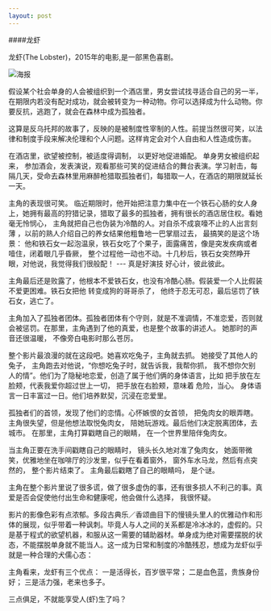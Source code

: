 ```yaml
---
layout: post
---
```


####龙虾

龙虾(The Lobster)，2015年的电影,是一部黑色喜剧。

![海报](http://www.film1.nl/images/portrait/original/113495.jpg)

假设某个社会单身的人会被组织到一个酒店里，男女尝试找寻适合自己的另一半， 在期限内若没有配对成功，就会被转变为一种动物。你可以选择成为什么动物。你要反抗，逃跑了，就会在森林中成为孤独者。

这算是反乌托邦的故事了，反映的是被制度性宰制的人性。前提当然很可笑，以法律和制度手段来解决伦理和个人问题。这样肯定会对个人自由和人性造成伤害。

  在酒店里，欲望被控制，被适度得调制， 以更好地促进婚配。 单身男女被组织起来， 参加酒会，发表演说，观看那些可笑的促进结合的舞台表演。学习射击，每隔几天，受命去森林里用麻醉枪猎取孤独者们，每猎取一人，在酒店的期限就延长一天。 

  主角的表现很可笑。 临近期限时，他开始把注意力集中在一个铁石心肠的女人身上，她拥有最高的狩猎记录，猎取了最多的孤独者，拥有很长的酒店居住权。看她毫无怜悯心， 主角就把自己也伪装为冷酷的人。对自杀不成哀嚎不止的人出言刻薄 ，以前的熟人介绍自己的养女结果他粗鲁地一巴掌扇过去， 最搞笑的是这个场景： 他和铁石女一起泡温泉，铁石女吃了个果子，面露痛苦，像是突发疾病或者噎住，闭着眼几乎昏厥， 整个过程他一动也不动。十几秒后，铁石女突然睁开眼，对他说，我觉得我们很般配！ --- 真是好演技 好心计，彼此彼此。

   主角最后还是败露了，他根本不爱铁石女，也没有冷酷心肠。假装爱一个人比假装不爱更困难。铁石女把他 转变成狗的哥哥杀了， 他终于忍无可忍，最后惩罚了铁石女，逃亡了。
   
   主角加入了孤独者团体。孤独者团体有个守则，就是不准调情，不准恋爱，否则就会被惩罚。在那里，主角遇到了他的真爱，也是整个故事的讲述人。 她那时的声音还很温暖， 不像旁白电影时那么苍厉。
   
   整个影片最浪漫的就在这段吧。她喜欢吃兔子，主角就去抓。 她接受了其他人的兔子， 主角跑去对他说，“你想吃兔子时，就告诉我，我帮你抓， 我不想你欠别人的情”。他们为了隐秘地恋爱，创造了属于他们俩的身体语言，比如 把手放在左脸颊，代表我爱你超过世上一切， 把手放在右脸颊，意味着 危险，当心。 身体语言一日丰富过一日。他们培养默契，沉浸在恋爱里。
   
   孤独者们的首领，发现了他们的恋情。心怀嫉恨的女首领， 把兔肉女的眼弄瞎。主角很失望，但是他想法取悦兔肉女， 陪她玩游戏。最后他们决定脱离团体，去城市。 在那里，主角打算戳瞎自己的眼睛， 在一个世界里陪伴兔肉女。
   
   当主角正要在洗手间戳瞎自己的眼睛时， 镜头长久地对准了兔肉女， 她面带微笑，优雅地坐在咖啡厅的沙发里，似乎在看着窗外， 窗外车水马龙，然后有点突然的， 整个影片结束了。 主角最后戳瞎了自己的眼睛吗， 是个谜。
   
   主角在整个影片里说了很多谎，做了很多虚伪的事，还有很多损人不利己的事。真爱是否会促使他付出生命和健康呢，他会做什么选择， 我很怀疑。
   

   影片的影像色彩有点浓郁。多段古典乐／香颂曲目下的慢镜头里人的优雅动作和形体的展现，似乎带着一种讽刺。毕竟人与人之间的关系都是冷冰冰的，虚假的。只是基于程式的欲望机器，和服从这一需要的辅助器材。单身成为绝对需要摆脱的状态，不能摆脱单身就不能当人。这一成为日常和制度的冷酷残忍，想成为龙虾似乎就是一种合理的犬儒心态：
   
   主角看来，龙虾有三个优点：
   一是活得长，百岁很平常；
   二是血色蓝，贵族身份好；
   三是活力强，老来也多子。
   
  三点俱足，不就能享受人(虾)生了吗？
   
